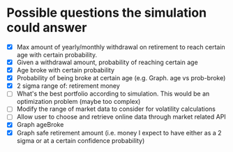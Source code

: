 # Possible questions the simulation could answer
- [X] Max amount of yearly/monthly withdrawal on retirement to reach certain age with certain probability.
- [X] Given a withdrawal amount, probability of reaching certain age
- [X] Age broke with certain probability
- [X] Probability of being broke at certain age (e.g. Graph.  age vs prob-broke)
- [X] 2 sigma range of: retirement money
- [ ] What's the best portfolio according to simulation.  This would be an optimization problem (maybe too complex)
- [ ] Modify the range of market data to consider for volatility calculations
- [ ] Allow user to choose and retrieve online data through market related API
- [X] Graph ageBroke
- [X] Graph safe retirement amount (i.e. money I expect to have either as a 2 sigma or at a certain confidence probability)
